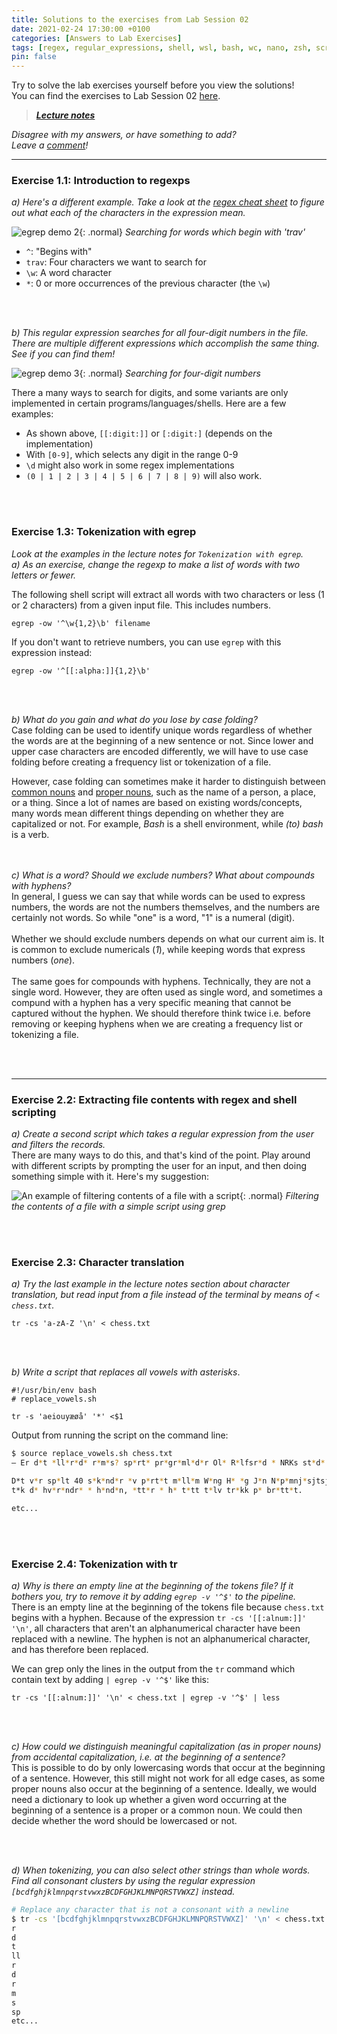 ```yaml
---
title: Solutions to the exercises from Lab Session 02
date: 2021-02-24 17:30:00 +0100
categories: [Answers to Lab Exercises]
tags: [regex, regular_expressions, shell, wsl, bash, wc, nano, zsh, scripting, grep, egrep, tr, read, echo, awk, gawk]
pin: false
---
```


Try to solve the lab exercises yourself before you view the solutions! <br>
You can find the exercises to Lab Session 02 [here](https://ling123labs.com/posts/Lab-Session-02/). <br>
> ***[Lecture notes](https://lingkurs.h.uib.no/webroot/index.php?page=scripting/searchregexp&lang=en&course=ling123)***

*Disagree with my answers, or have something to add? <br>
Leave a [comment](#post-extend-wrapper)!*

---


### Exercise 1.1: Introduction to regexps<br>

*a) Here's a different example. Take a look at the
[regex cheat sheet](https://developer.mozilla.org/en-US/docs/Web/JavaScript/Guide/Regular_Expressions/Cheatsheet)
to figure out what each of the characters in the expression mean.*

![egrep demo 2](/assets/img/regex%20demo%201.png){: .normal}
_Searching for words which begin with 'trav'_

 - `^`: "Begins with"
 - `trav`: Four characters we want to search for
 - `\w`: A word character
 - `*`: 0 or more occurrences of the previous character (the `\w`)

<br>
<br>


*b) This regular expression searches for all four-digit numbers in the file.
There are multiple different expressions which accomplish the same thing.
See if you can find them!*

![egrep demo 3](/assets/img/regex%20demo%203.png){: .normal}
_Searching for four-digit numbers_

There a many ways to search for digits, and some variants are only implemented in certain programs/languages/shells.
Here are a few examples:
  - As shown above, `[[:digit:]]` or `[:digit:]` (depends on the implementation)
  - With `[0-9]`, which selects any digit in the range 0-9
  - `\d` might also work in some regex implementations <br>
  - `(0 | 1 | 2 | 3 | 4 | 5 | 6 | 7 | 8 | 9)` will also work.

<br>
<br>


### Exercise 1.3: Tokenization with egrep <br>
*Look at the examples in the lecture notes for `Tokenization with egrep`. <br>
a) As an exercise, change the regexp to make a list of words with two letters or fewer.*<br>

The following shell script will extract all words with two characters or less (1 or 2 characters)
from a given input file. This includes numbers.

```shell
egrep -ow '^\w{1,2}\b' filename
```

If you don't want to retrieve numbers, you can use `egrep` with this expression instead:
```shell
egrep -ow '^[[:alpha:]]{1,2}\b'
```
<br>
<br>

*b) What do you gain and what do you lose by case folding?* <br>
Case folding can be used to identify unique words regardless of whether the words are at the beginning
of a new sentence or not. Since lower and upper case characters are encoded differently, we will have to use
case folding before creating a frequency list or tokenization of a file.

However, case folding can sometimes make it harder to distinguish between
[common nouns](https://www.merriam-webster.com/dictionary/noun#note-1) and
[proper nouns](https://www.merriam-webster.com/dictionary/proper%20noun), such as the name of
a person, a place, or a thing. Since a lot of names are based on existing words/concepts, many words mean
different things depending on whether they are capitalized or not. For example,
*Bash* is a shell environment, while *(to) bash* is a verb. <br>
<br>
<br>

*c) What is a word? Should we exclude numbers? What about compounds with hyphens?*<br>
In general, I guess we can say that while words can be used to express numbers,
the words are not the numbers themselves, and the numbers are certainly not words.
So while "one" is a word, "1" is a numeral (digit). <br>
<br>
Whether we should exclude numbers depends on what our current aim is. It is common to exclude
numericals (*1*), while keeping words that express numbers (*one*). <br>
<br>
The same goes for compounds with hyphens. Technically, they are not a single word.
However, they are often used as single word, and sometimes a compund with a hyphen has a very specific meaning
that cannot be captured without the hyphen. We should therefore think twice i.e. before removing or keeping hyphens when we
are creating a frequency list or tokenizing a file.

<br>
<br>

---

### Exercise 2.2: Extracting file contents with regex and shell scripting
*a) Create a second script which takes a regular expression from the user and filters the records.* <br>
There are many ways to do this, and that's kind of the point.
Play around with different scripts by prompting the user for an input, and then doing something
simple with it. Here's my suggestion:

![An example of filtering contents of a file with a script](/assets/img/answers-02/filter.sh.png){: .normal}
_Filtering the contents of a file with a simple script using grep_

<br>
<br>


### Exercise 2.3: Character translation <br>
*a) Try the last example in the lecture notes section about character translation,
but read input from a file instead of the terminal by means of `< chess.txt`.* <br>

```shell
tr -cs 'a-zA-Z '\n' < chess.txt
```

<br>
<br>

*b) Write a script that replaces all vowels with asterisks*. <br>

```shell
#!/usr/bin/env bash
# replace_vowels.sh

tr -s 'aeiouyæøå' '*' <$1

```

Output from running the script on the command line:
```bash
$ source replace_vowels.sh chess.txt
– Er d*t *ll*r*d* r*m*s? sp*rt* pr*gr*ml*d*r Ol* R*lfsr*d * NRKs st*d*.

D*t v*r sp*lt 40 s*k*nd*r *v p*rt*t m*ll*m W*ng H* *g J*n N*p*mnj*sjtsj*j. D*
t*k d* hv*r*ndr* * h*nd*n, *tt*r * h* t*tt t*lv tr*kk p* br*tt*t.

etc...
```

<br>
<br>


### Exercise 2.4: Tokenization with tr <br>
*a) Why is there an empty line at the beginning of the tokens file? If it bothers you, try to remove it by adding
`egrep -v '^$'` to the pipeline.*<br>
There is an empty line at the beginning of the tokens file because `chess.txt` begins with a hyphen.
Because of the expression `tr -cs '[[:alnum:]]' '\n'`, all characters that aren't an alphanumerical character
have been replaced with a newline. The hyphen is not an alphanumerical character, and has therefore been replaced.

We can grep only the lines in the output from the `tr` command which contain text by adding
`| egrep -v '^$'` like this:

```shell
tr -cs '[[:alnum:]]' '\n' < chess.txt | egrep -v '^$' | less
```

<br>
<br>


*c) How could we distinguish meaningful capitalization
(as in proper nouns) from accidental capitalization, i.e. at the beginning of a sentence?*<br>
This is possible to do by only lowercasing words that occur at the beginning of a sentence.
However, this still might not work for all edge cases, as some proper nouns also occur at the
beginning of a sentence. Ideally, we would need a dictionary to look up whether a given word occurring
at the beginning of a sentence is a proper or a common noun. We could then decide whether the word should
be lowercased or not. <br>

<br>
<br>

*d) When tokenizing, you can also select other strings than whole words. Find all consonant clusters by using the regular
expression `[bcdfghjklmnpqrstvwxzBCDFGHJKLMNPQRSTVWXZ]` instead.* <br>

```bash
# Replace any character that is not a consonant with a newline
$ tr -cs '[bcdfghjklmnpqrstvwxzBCDFGHJKLMNPQRSTVWXZ]' '\n' < chess.txt | less
r
d
t
ll
r
d
r
m
s
sp
etc...
```

<br>


